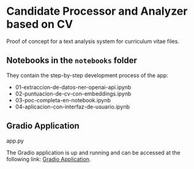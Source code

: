 # Candidate Processor and Analyzer based on CV

Proof of concept for a text analysis system for curriculum vitae files.

## Notebooks in the `notebooks` folder

They contain the step-by-step development process of the app:

- 01-extraccion-de-datos-ner-openai-api.ipynb
- 02-puntuacion-de-cv-con-embeddings.ipynb
- 03-poc-completa-en-notebook.ipynb
- 04-aplicacion-con-interfaz-de-usuario.ipynb

## Gradio Application

app.py

The Gradio application is up and running and can be accessed at the following link: [Gradio Application](https://huggingface.co/spaces/reddgr/cv-processing-and-scoring).
